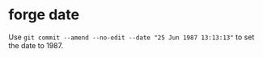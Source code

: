# forge date
Use `git commit --amend --no-edit --date "25 Jun 1987 13:13:13"` to set the date to 1987.<br/>